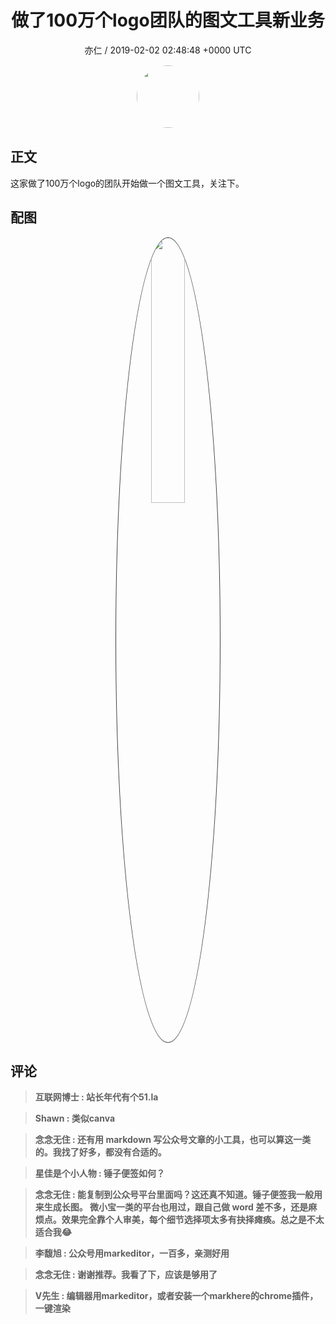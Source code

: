 <h1 align="center">做了100万个logo团队的图文工具新业务</h1>
<p align="center">
    <a>亦仁 / 2019-02-02 02:48:48 &#43;0000 UTC</a>
</p>

<div align="center">
    <img src="https://images.zsxq.com/Fn3NQqCN8nuGF86yZPXSbEsl0mb3?e=1590940799&amp;token=kIxbL07-8jAj8w1n4s9zv64FuZZNEATmlU_Vm6zD:pfbNc8W3hS0oYG_hyXXh_rHMHuc=" width="100" height="100" style="border:1px solid;border-radius:50%; color:#ffffff"/>
</div>

## 正文

<div>
这家做了100万个logo的团队开始做一个图文工具，关注下。




</div>

## 配图
<div class="image" align="center">

<img src="https://images.zsxq.com/FgbAPaJf9aGYpKra57dVHyeDBpNH?imageMogr2/auto-orient/thumbnail/800x/format/jpg/blur/1x0/quality/75&amp;e=1590940799&amp;token=kIxbL07-8jAj8w1n4s9zv64FuZZNEATmlU_Vm6zD:LEs6DEHu7Gx4TSeMdx96PoeX0XQ=" width="33%" height="33%" style="border:1px solid;border-radius:50%; color:#3c3f41"/>

</div>

## 评论

<div align="left">
<div>

<blockquote >
<span> <strong>互联网博士 : 站长年代有个51.la </strong></span>
</blockquote>

<blockquote >
<span> <strong>Shawn : 类似canva </strong></span>
</blockquote>

<blockquote >
<span> <strong>念念无住 : 还有用 markdown 写公众号文章的小工具，也可以算这一类的。我找了好多，都没有合适的。 </strong></span>
</blockquote>

<blockquote >
<span> <strong>星佳是个小人物 : 锤子便签如何？ </strong></span>
</blockquote>

<blockquote >
<span> <strong>念念无住 : 能复制到公众号平台里面吗？这还真不知道。锤子便签我一般用来生成长图。
微小宝一类的平台也用过，跟自己做 word 差不多，还是麻烦点。效果完全靠个人审美，每个细节选择项太多有抉择瘫痪。总之是不太适合我😂 </strong></span>
</blockquote>

<blockquote >
<span> <strong>李馥旭 : 公众号用markeditor，一百多，亲测好用 </strong></span>
</blockquote>

<blockquote >
<span> <strong>念念无住 : 谢谢推荐。我看了下，应该是够用了 </strong></span>
</blockquote>

<blockquote >
<span> <strong>V先生 : 编辑器用markeditor，或者安装一个markhere的chrome插件，一键渲染 </strong></span>
</blockquote>

</div>
</div>